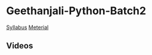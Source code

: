 # Geethanjali-Python-Batch2
[Syllabus](https://drive.google.com/file/d/1j_xnFy8Y7bDQinx7BLNb4WJN6fvYGJGQ/view)
[Meterial](https://drive.google.com/file/d/0BxVoCcAkMouESXhUcmx6MHdPR0U1dkVvQ0R2bnhHemM0VmF3/view?resourcekey=0-XYsmwBZ5JuvR3NUn11TLng)
## Videos



